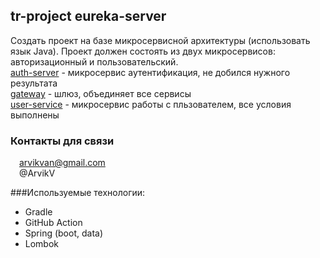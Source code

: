 ## tr-project eureka-server

Создать проект на базе микросервисной архитектуры (использовать язык
Java).
Проект должен состоять из двух микросервисов: авторизационный и
пользовательский.<br>
[auth-server](https://github.com/ArvikVan/auth-service) - микросервис аутентификация, не добился нужного результата<br>
[gateway](https://github.com/ArvikVan/gateway-service) - шлюз, объединяет все сервисы<br>
[user-service](https://github.com/ArvikVan/user-service) - микросервис работы с пльзователем, все условия выполнены<br>
### Контакты для связи<br>
<img src="https://img.icons8.com/clouds/100/000000/gmail-new.png" width="10"/> arvikvan@gmail.com<br>
<img src="https://img.icons8.com/color/100/000000/telegram-app--v2.png" width="10"/> @ArvikV

###Используемые технологии:
- Gradle
- GitHub Action
- Spring (boot, data)
- Lombok


